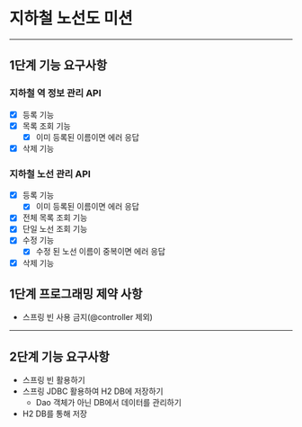 # 지하철 노선도 미션

---

## 1단계 기능 요구사항 
### 지하철 역 정보 관리 API
- [x] 등록 기능
- [x] 목록 조회 기능
  - [x] 이미 등록된 이름이면 에러 응답 
- [x] 삭제 기능

### 지하철 노선 관리 API
- [x] 등록 기능
  - [x] 이미 등록된 이름이면 에러 응답
- [x] 전체 목록 조회 기능
- [x] 단일 노선 조회 기능
- [x] 수정 기능
  - [x] 수정 된 노선 이름이 중복이면 에러 응답
- [x] 삭제 기능

## 1단계 프로그래밍 제약 사항
- 스프링 빈 사용 금지(@controller 제외)

---

## 2단계 기능 요구사항
- 스프링 빈 활용하기
- 스프링 JDBC 활용하여 H2 DB에 저장하기
  - Dao 객체가 아닌 DB에서 데이터를 관리하기
- H2 DB를 통해 저장
